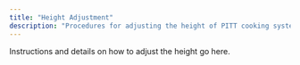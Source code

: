 ```yaml
---
title: "Height Adjustment"
description: "Procedures for adjusting the height of PITT cooking systems."
---
```


Instructions and details on how to adjust the height go here.
